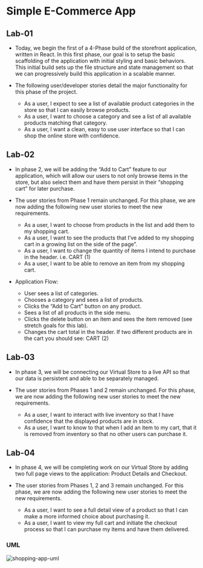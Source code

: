 # Simple E-Commerce App

## Lab-01

* Today, we begin the first of a 4-Phase build of the storefront application, written in React. In this first phase, our goal is to setup the basic scaffolding of the application with initial styling and basic behaviors. This initial build sets up the file structure and state management so that we can progressively build this application in a scalable manner.

* The following user/developer stories detail the major functionality for this phase of the project.

    * As a user, I expect to see a list of available product categories in the store so that I can easily browse products.
    * As a user, I want to choose a category and see a list of all available products matching that category.
    * As a user, I want a clean, easy to use user interface so that I can shop the online store with confidence.

## Lab-02

* In phase 2, we will be adding the “Add to Cart” feature to our application, which will allow our users to not only browse items in the store, but also select them and have them persist in their “shopping cart” for later purchase.

* The user stories from Phase 1 remain unchanged. For this phase, we are now adding the following new user stories to meet the new requirements.

    * As a user, I want to choose from products in the list and add them to my shopping cart.
    * As a user, I want to see the products that I’ve added to my shopping cart in a growing list on the side of the page”.
    * As a user, I want to change the quantity of items I intend to purchase in the header. i.e. CART (1)
    * As a user, I want to be able to remove an item from my shopping cart.
    
* Application Flow:

    * User sees a list of categories.
    * Chooses a category and sees a list of products.
    * Clicks the “Add to Cart” button on any product.
    * Sees a list of all products in the <SimpleCart /> side menu.
    * Clicks the delete button on an item and sees the item removed (see stretch goals for this lab).
    * Changes the cart total in the header. If two different products are in the cart you should see: CART (2)

## Lab-03

* In phase 3, we will be connecting our Virtual Store to a live API so that our data is persistent and able to be separately managed.

* The user stories from Phases 1 and 2 remain unchanged. For this phase, we are now adding the following new user stories to meet the new requirements.

    * As a user, I want to interact with live inventory so that I have confidence that the displayed products are in stock.
    * As a user, I want to know to that when I add an item to my cart, that it is removed from inventory so that no other users can purchase it.

## Lab-04

* In phase 4, we will be completing work on our Virtual Store by adding two full page views to the application: Product Details and Checkout.

* The user stories from Phases 1, 2 and 3 remain unchanged. For this phase, we are now adding the following new user stories to meet the new requirements.

    * As a user, I want to see a full detail view of a product so that I can make a more informed choice about purchasing it.
    * As a user, I want to view my full cart and initiate the checkout process so that I can purchase my items and have them delivered.

### UML

![shopping-app-uml](https://github.com/gone-explauren/shoppink-app/assets/123340286/7c4a6e0d-7b25-458f-b81b-e772c9318c3a)
